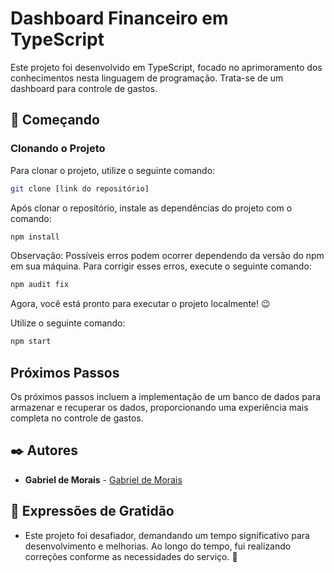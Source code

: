 # Dashboard Financeiro em TypeScript

Este projeto foi desenvolvido em TypeScript, focado no aprimoramento dos conhecimentos nesta linguagem de programação. Trata-se de um dashboard para controle de gastos.

## 🚀 Começando

### Clonando o Projeto

Para clonar o projeto, utilize o seguinte comando:

```bash
git clone [link do repositório]
```

Após clonar o repositório, instale as dependências do projeto com o comando:

```bash
npm install
```

Observação: Possíveis erros podem ocorrer dependendo da versão do npm em sua máquina. Para corrigir esses erros, execute o seguinte comando:

```bash
npm audit fix
```

Agora, você está pronto para executar o projeto localmente! 😉

Utilize o seguinte comando:

```bash
npm start
```

## Próximos Passos

Os próximos passos incluem a implementação de um banco de dados para armazenar e recuperar os dados, proporcionando uma experiência mais completa no controle de gastos.

## ✒️ Autores

* **Gabriel de Morais** - [Gabriel de Morais](https://www.linkedin.com/in/gabrielmoraisr/)

## 🎁 Expressões de Gratidão

* Este projeto foi desafiador, demandando um tempo significativo para desenvolvimento e melhorias. Ao longo do tempo, fui realizando correções conforme as necessidades do serviço. 📢
